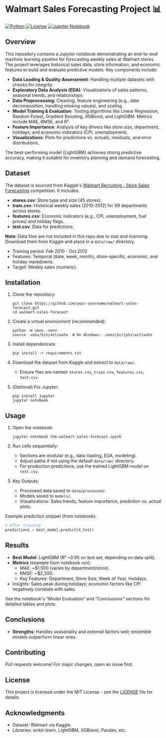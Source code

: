 # Walmart Sales Forecasting Project 📊

[![Python](https://img.shields.io/badge/Python-3.12-blue.svg)](https://www.python.org/)
[![License](https://img.shields.io/badge/License-MIT-green.svg)](LICENSE)
[![Jupyter Notebook](https://img.shields.io/badge/Jupyter-Notebook-orange.svg)](the-walmart-sales-forecast.ipynb)

## Overview
This repository contains a Jupyter notebook demonstrating an end-to-end machine learning pipeline for forecasting weekly sales at Walmart stores. The project leverages historical sales data, store information, and economic features to build and evaluate predictive models. Key components include:

- **Data Loading & Quality Assessment**: Handling multiple datasets with checks for integrity.
- **Exploratory Data Analysis (EDA)**: Visualizations of sales patterns, seasonal trends, and relationships.
- **Data Preprocessing**: Cleaning, feature engineering (e.g., date decomposition, handling missing values), and scaling.
- **Model Training & Evaluation**: Testing algorithms like Linear Regression, Random Forest, Gradient Boosting, XGBoost, and LightGBM. Metrics include MAE, RMSE, and R².
- **Feature Importance**: Analysis of key drivers like store size, department, holidays, and economic indicators (CPI, unemployment).
- **Visualizations**: Plots for predictions vs. actuals, residuals, and error distributions.

The best-performing model (LightGBM) achieves strong predictive accuracy, making it suitable for inventory planning and demand forecasting.

## Dataset
The dataset is sourced from Kaggle's [Walmart Recruiting - Store Sales Forecasting](https://www.kaggle.com/competitions/walmart-recruiting-store-sales-forecasting/data) competition. It includes:
- **stores.csv**: Store type and size (45 stores).
- **train.csv**: Historical weekly sales (2010-2012) for 99 departments across stores.
- **features.csv**: Economic indicators (e.g., CPI, unemployment, fuel prices) and holiday flags.
- **test.csv**: Data for predictions.

**Note**: Data files are not included in this repo due to size and licensing. Download them from Kaggle and place in a `data/raw/` directory.

- Training period: Feb 2010 - Oct 2012
- Features: Temporal (date, week, month), store-specific, economic, and holiday markdowns.
- Target: Weekly sales (numeric).

## Installation
1. Clone the repository:
   ```
   git clone https://github.com/your-username/walmart-sales-forecast.git
   cd walmart-sales-forecast
   ```

2. Create a virtual environment (recommended):
   ```
   python -m venv .venv
   source .venv/bin/activate  # On Windows: .venv\Scripts\activate
   ```

3. Install dependencies:
   ```
   pip install -r requirements.txt
   ```

4. Download the dataset from Kaggle and extract to `data/raw/`.
   - Ensure files are named: `stores.csv`, `train.csv`, `features.csv`, `test.csv`.

5. (Optional) For Jupyter:
   ```
   pip install jupyter
   jupyter notebook
   ```

## Usage
1. Open the notebook:
   ```
   jupyter notebook the-walmart-sales-forecast.ipynb
   ```

2. Run cells sequentially:
   - Sections are modular (e.g., data loading, EDA, modeling).
   - Adjust paths if not using the default `data/raw/` directory.
   - For production predictions, use the trained LightGBM model on `test.csv`.

3. Key Outputs:
   - Processed data saved to `data/processed/`.
   - Models saved to `models/`.
   - Visualizations: Sales trends, feature importance, prediction vs. actual plots.

Example prediction snippet (from notebook):
```python
# After training
predictions = best_model.predict(X_test)
```

## Results
- **Best Model**: LightGBM (R² ~0.95 on test set, depending on data split).
- **Metrics** (example from notebook run):
  - MAE: ~$1,500 (varies by department/store).
  - RMSE: ~$2,200.
  - Key Features: Department, Store Size, Week of Year, Holidays.
- Insights: Sales peak during holidays; economic factors like CPI negatively correlate with sales.

See the notebook's "Model Evaluation" and "Conclusions" sections for detailed tables and plots.

## Conclusions 
- **Strengths**: Handles seasonality and external factors well; ensemble models outperform linear ones.


## Contributing
Pull requests welcome! For major changes, open an issue first.

## License
This project is licensed under the MIT License - see the [LICENSE](LICENSE) file for details.

## Acknowledgments
- Dataset: Walmart via Kaggle.
- Libraries: scikit-learn, LightGBM, XGBoost, Pandas, etc.
